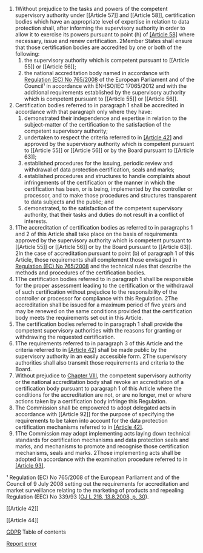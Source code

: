 
1. 1Without prejudice to the tasks and powers of the competent supervisory authority under [[Article 57]] and [[Article 58]], certification bodies which have an appropriate level of expertise in relation to data protection shall, after informing the supervisory authority in order to allow it to exercise its powers pursuant to point (h) of [[Article 58]](2) where necessary, issue and renew certification. 2Member States shall ensure that those certification bodies are accredited by one or both of the following:
	1. the supervisory authority which is competent pursuant to [[Article 55]] or [[Article 56]];
	2. the national accreditation body named in accordance with [Regulation (EC) No 765/2008](http://eur-lex.europa.eu/legal-content/EN/TXT/HTML/?uri=CELEX:32008R0765) of the European Parliament and of the Council¹ in accordance with EN-ISO/IEC 17065/2012 and with the additional requirements established by the supervisory authority which is competent pursuant to [[Article 55]] or [[Article 56]].
2. Certification bodies referred to in paragraph 1 shall be accredited in accordance with that paragraph only where they have:
	1. demonstrated their independence and expertise in relation to the subject-matter of the certification to the satisfaction of the competent supervisory authority;
	2. undertaken to respect the criteria referred to in [[Article 42]](5) and approved by the supervisory authority which is competent pursuant to [[Article 55]] or [[Article 56]] or by the Board pursuant to [[Article 63]];
	3. established procedures for the issuing, periodic review and withdrawal of data protection certification, seals and marks;
	4. established procedures and structures to handle complaints about infringements of the certification or the manner in which the certification has been, or is being, implemented by the controller or processor, and to make those procedures and structures transparent to data subjects and the public; and
	5. demonstrated, to the satisfaction of the competent supervisory authority, that their tasks and duties do not result in a conflict of interests.
3. 1The accreditation of certification bodies as referred to in paragraphs 1 and 2 of this Article shall take place on the basis of requirements approved by the supervisory authority which is competent pursuant to [[Article 55]] or [[Article 56]] or by the Board pursuant to [[Article 63]]. 2In the case of accreditation pursuant to point (b) of paragraph 1 of this Article, those requirements shall complement those envisaged in [Regulation (EC) No 765/2008](http://eur-lex.europa.eu/legal-content/EN/TXT/HTML/?uri=CELEX:32008R0765) and the technical rules that describe the methods and procedures of the certification bodies.
4. 1The certification bodies referred to in paragraph 1 shall be responsible for the proper assessment leading to the certification or the withdrawal of such certification without prejudice to the responsibility of the controller or processor for compliance with this Regulation. 2The accreditation shall be issued for a maximum period of five years and may be renewed on the same conditions provided that the certification body meets the requirements set out in this Article.
5. The certification bodies referred to in paragraph 1 shall provide the competent supervisory authorities with the reasons for granting or withdrawing the requested certification.
6. 1The requirements referred to in paragraph 3 of this Article and the criteria referred to in [[Article 42]](5) shall be made public by the supervisory authority in an easily accessible form. 2The supervisory authorities shall also transmit those requirements and criteria to the Board.
7. Without prejudice to [Chapter VIII](https://gdpr-info.eu/chapter-8/), the competent supervisory authority or the national accreditation body shall revoke an accreditation of a certification body pursuant to paragraph 1 of this Article where the conditions for the accreditation are not, or are no longer, met or where actions taken by a certification body infringe this Regulation.
8. The Commission shall be empowered to adopt delegated acts in accordance with [[Article 92]] for the purpose of specifying the requirements to be taken into account for the data protection certification mechanisms referred to in [[Article 42]](1).
9. 1The Commission may adopt implementing acts laying down technical standards for certification mechanisms and data protection seals and marks, and mechanisms to promote and recognise those certification mechanisms, seals and marks. 2Those implementing acts shall be adopted in accordance with the examination procedure referred to in [[Article 93]](2).


¹ Regulation (EC) No 765/2008 of the European Parliament and of the Council of 9 July 2008 setting out the requirements for accreditation and market surveillance relating to the marketing of products and repealing Regulation (EEC) No 339/93 ([OJ L 218, 13.8.2008, p. 30](http://eur-lex.europa.eu/legal-content/EN/AUTO/?uri=OJ:L:2008:218:TOC)).





[[Article 42]]


[[Article 44]]



[GDPR](https://gdpr-info.eu)
Table of contents


[Report error](https://gdpr-info.eu/gf/?TB_iframe=true&height=306 "Your message")

